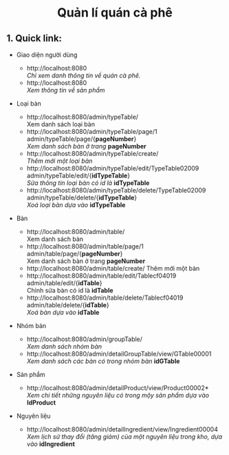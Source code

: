 # <p align="center"> Quản lí quán cà phê </p>

## 1. Quick link:

* Giao diện người dùng
  * http://localhost:8080 <br>
  *Chỉ xem danh thông tin về quán cà phê.* <br>
  * http://localhost:8080 <br>
  *Xem thông tin về sản phẩm* <br>
 

* Loại bàn
  * http://localhost:8080/admin/typeTable/ <br>
  Xem danh sách loại bàn <br>
  * http://localhost:8080/admin/typeTable/page/1<br>
  admin/typeTable/page/{**pageNumber**} <br>
  *Xem danh sách bàn ở trang* **pageNumber**<br>
  * http://localhost:8080/admin/typeTable/create/ <br>
  *Thêm mới một loại bàn* <br>
  * http://localhost:8080/admin/typeTable/edit/TypeTable02009 <br>
  admin/typeTable/edit/{**idTypeTable**} <br>
  *Sửa thông tin loại bàn có id là* **idTypeTable** <br>
  * http://localhost:8080/admin/typeTable/delete/TypeTable02009 <br>
   admin/typeTable/delete/{**idTypeTable**} <br>
   *Xoá loại bàn dựa vào* **idTypeTable**  <br>
  
* Bàn
  * http://localhost:8080/admin/table/ <br>
  Xem danh sách bàn
  * http://localhost:8080/admin/table/page/1 <br>
  admin/table/page/{**pageNumber**} <br>
  Xem danh sách bàn ở trang **pageNumber** <br>
  * http://localhost:8080/admin/table/create/
  Thêm mới một bàn
  * http://localhost:8080/admin/table/edit/Tablecf04019 <br>
  admin/table/edit/{**idTable**} <br>
  Chỉnh sửa bàn có id là **idTable** <br>
  * http://localhost:8080/admin/table/delete/Tablecf04019 <br>
 admin/table/delete/{**idTable**} <br>
  *Xoá bàn dựa vào* **idTable**
 
 * Nhóm bàn
   * http://localhost:8080/admin/groupTable/ <br>
   *Xem danh sách nhóm bàn*
   * http://localhost:8080/admin/detailGroupTable/view/GTable00001 <br>
   *Xem danh sách các bàn có trong nhóm bàn* **idGTable** <br>
   
 * Sản phẩm
   * http://localhost:8080/admin/detailProduct/view/Product00002* <br>
   *Xem chi tiết những nguyên liệu có trong mộy sản phẩm dựa vào* **IdProduct** <br>

 * Nguyên liệu
   * http://localhost:8080/admin/detailIngredient/view/Ingredient00004 <br>
   *Xem lịch sử thay đổi (tăng giảm) của một nguyên liệu trong kho, dựa vào* **idIngredient** <br>
